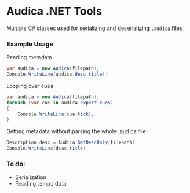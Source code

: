 # Audica .NET Tools
Multiple C# classes used for serializing and deserializing `.audica` files.  

### Example Usage

Reading metadata
```cs
var audica = new Audica(filepath);
Console.WriteLine(audica.desc.title);
```

Looping over cues
```cs
var audica = new Audica(filepath);
foreach (var cue in audica.expert.cues)
{
    Console.WriteLine(cue.tick);
}
```

Getting metadata without parsing the whole .audica file
```cs
Description desc = Audica.GetDescOnly(filepath);
Console.WriteLine(desc.title);
```

### To do:
* Serialization
* Reading tempo data

